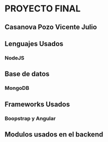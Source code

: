 # PROYECTO FINAL

## Casanova Pozo Vicente Julio 

## Lenguajes Usados

### NodeJS

## Base de datos
### MongoDB

## Frameworks Usados
### Boopstrap y Angular

## Modulos usados en el backend
